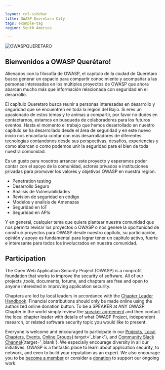 ```yaml
---

layout: col-sidebar
title: OWASP Queretaro City
tags: example-tag
region: South America

---
```

![OWASPQUERETARO](/www-chapter-queretaro-city/assets/images/owasp-queretaro-city.png "OWASP QUERETARO")


## Bienvenidos a OWASP Querétaro!

Alienados con la filosofía de OWASP, el capitulo de la ciudad de Queretaro busca generar un espacio para compartir conocimiento y acompañar a las personas interesadas en los múltiples proyectos de OWASP que ahora abarcan mucho más que información relacionada con seguridad en el desarrollo.

El capítulo Queretaro busca reunir a personas interesadas en desarrollo y seguridad que se encuentren en toda la region del Bajío. Si eres un apasionado de estos temas y te animas a compartir, por favor no dudes en contactarnos, estamos en busqueda de colaboradores para los futuros eventos. Hasta el momento el trabajo que hemos desarrollado en nuestro capítulo se ha desarrollado desde el área de seguridad y en este nuevo inicio nos encantaría contar con más desarrolladores de diferentes tecnologías contandonos desde sus perspectivas, desafios, experiencias y como abarcan o como podemos unir la seguridad para el bien de toda nuestra comunidad.

Es un gusto para nosotros arrancar este proyecto y esperamos poder contar con el apoyo de la comunidad, actores privados e instituciones privadas para promover los valores y objetivos OWASP en nuestra region.


- Penetration testing
- Desarrollo Seguro
- Análisis de Vulnerabilidades
- Revisión de seguridad en código
- Modelos y analisis de Amenazas
- Seguridad en IoT
- Seguridad en APIs

Y en general, cualquier tema que quiera plantear nuestra comunidad que nos permita revisar los proyectos o OWASP o nos genere la oportunidad de construir proyectos para OWASP desde nuestro capítulo, su participación, opinión y apoyo es fundamental para lograr tener un capítulo activo, fuerte e interesante para todos los involucrados en nuestra comunidad.

</div>

## Participation
The Open Web Application Security Project (OWASP) is a nonprofit foundation that works to improve the security of software. All of our projects ,tools, documents, forums, and chapters are free and open to anyone interested in improving application security. 

Chapters are led by local leaders in accordance with the [Chapter Leader Handbook](/www-policy/rules-of-procedure/chapter-handbook). Financial contributions should only be made online using the authorized online donation button. To be a SPEAKER at ANY OWASP Chapter in the world simply review the [speaker agreement](/www-policy/speaker-agreement) and then contact the local chapter leader with details of what OWASP Project, independent research, or related software security topic you would like to present.

Everyone is welcome and encouraged to participate in our [Projects](/projects), [Local Chapters](/chapters), [Events](/events), [Online Groups](https://groups.google.com/a/owasp.com/){:target='_blank'}, and [Community Slack Channel](https://owasp.slack.com/){:target='_blank'}. We especially encourage diversity in all our initiatives. OWASP is a fantastic place to learn about application security, to network, and even to build your reputation as an expert. We also encourage you to be [become a member](/membership) or consider a [donation](/donate) to support our ongoing work.

<!-- Standard Chapter Page Template
This is an example of a Project or Chapter page.
Please change these items to indicate the actual information you wish to present. In addition to this information, the 'front-matter' above the text should be modified to reflect your actual information.  An explanation of each of the front-matter items is below:

{front matter for this file}

```
- layout: This is the layout used by project and chapter pages.  You should leave this value as col-sidebar
- title: This is the title of your project or chapter page, usually the name.  For example, OWASP Zed Attack Proxy or OWASP Baltimore
- tags: This is a space-delimited list of tags you associate with your project or chapter.  If you are using tabs, at least one of these tags should be unique in order to be used in the tabs files (an example tab is included in this repo) 
- region: This is the region you are in according to our data
```

{copy for this file (index.md)}
Replace the text above the commented area with your information in the format below:
```
## Welcome
Include some information here about your chapter

## Participation
The Open Web Application Security Project (OWASP) is a nonprofit foundation that works to improve the security of software. All of our projects ,tools, documents, forums, and chapters are free and open to anyone interested in improving application security. 

Chapters are led by local leaders in accordance with the [Chapter Leader Handbook](/www-policy/rules-of-procedure/chapter-handbook). Financial contributions should only be made online using the authorized online donation button. To be a SPEAKER at ANY OWASP Chapter in the world simply review the [speaker agreement](/www-policy/speaker-agreement) and then contact the local chapter leader with details of what OWASP Project, independent research, or related software security topic you would like to present.

Everyone is welcome and encouraged to participate in our [Projects](/projects), [Local Chapters](/chapters), [Events](/events), [Online Groups](https://groups.google.com/a/owasp.com/){:target='_blank'}, and [Community Slack Channel](https://owasp.slack.com/){:target='_blank'}. We especially encourage diversity in all our initiatives. OWASP is a fantastic place to learn about application security, to network, and even to build your reputation as an expert. We also encourage you to be [become a member](/membership) or consider a [donation](/donate) to support our ongoing work.

## Local News
- Meeting Location
- Everyone is welcome to join us at our chapter meetings.

```
{info.md}

This separate file is where you should place links to your Google Group and Meetup page. It will be automatically rendered in the column sidebar.

{leaders.md}

Another separate file that should simply include each leaders name with mailto link as a list. It will also be automatically rendered in the column sidebar.

-->
